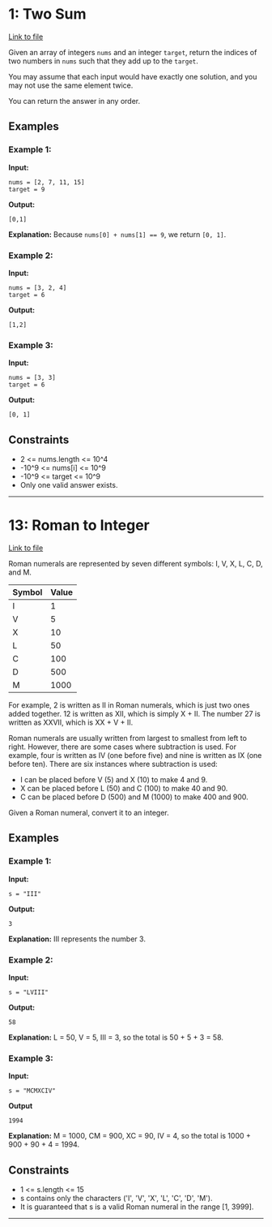 # 1: Two Sum

[Link to file](twosum.py)

Given an array of integers `nums` and an integer `target`, return the indices of two numbers in `nums` such that they add up to the `target`.

You may assume that each input would have exactly one solution, and you may not use the same element twice.

You can return the answer in any order.

## Examples

### Example 1:

**Input:**

```
nums = [2, 7, 11, 15]
target = 9
```

**Output:**

```
[0,1]
```

**Explanation:** Because `nums[0] + nums[1] == 9`, we return `[0, 1]`.

### Example 2:

**Input:**

```
nums = [3, 2, 4]
target = 6
```

**Output:**
```
[1,2]
```

### Example 3:

**Input:**

```
nums = [3, 3]
target = 6
```

**Output:**

```
[0, 1]
```

## Constraints

- 2 <= nums.length <= 10^4
- -10^9 <= nums[i] <= 10^9
- -10^9 <= target <= 10^9
- Only one valid answer exists.

---

# 13: Roman to Integer

[Link to file](roman_to_int.py)


Roman numerals are represented by seven different symbols: I, V, X, L, C, D, and M.

| Symbol | Value |
|--------|-------|
| I      | 1     |
| V      | 5     |
| X      | 10    |
| L      | 50    |
| C      | 100   |
| D      | 500   |
| M      | 1000  |

For example, 2 is written as II in Roman numerals, which is just two ones added together. 12 is written as XII, which is simply X + II. The number 27 is written as XXVII, which is XX + V + II.

Roman numerals are usually written from largest to smallest from left to right. However, there are some cases where subtraction is used. For example, four is written as IV (one before five) and nine is written as IX (one before ten). There are six instances where subtraction is used:

- I can be placed before V (5) and X (10) to make 4 and 9.
- X can be placed before L (50) and C (100) to make 40 and 90.
- C can be placed before D (500) and M (1000) to make 400 and 900.

Given a Roman numeral, convert it to an integer.

## Examples

### Example 1:

**Input:**

```
s = "III"
```

**Output:**

```
3
```


**Explanation:** III represents the number 3.

### Example 2:

**Input:**

```
s = "LVIII"
```

**Output:**

```
58
```


**Explanation:** L = 50, V = 5, III = 3, so the total is 50 + 5 + 3 = 58.

### Example 3:

**Input:**

```
s = "MCMXCIV"
```

**Output**

```
1994
```


**Explanation:** M = 1000, CM = 900, XC = 90, IV = 4, so the total is 1000 + 900 + 90 + 4 = 1994.

## Constraints

- 1 <= s.length <= 15
- s contains only the characters ('I', 'V', 'X', 'L', 'C', 'D', 'M').
- It is guaranteed that s is a valid Roman numeral in the range [1, 3999].

---
